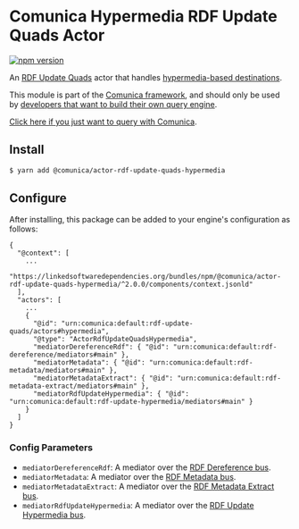 # Comunica Hypermedia RDF Update Quads Actor

[![npm version](https://badge.fury.io/js/%40comunica%2Factor-rdf-update-quads-hypermedia.svg)](https://www.npmjs.com/package/@comunica/actor-rdf-update-quads-hypermedia)

An [RDF Update Quads](https://github.com/comunica/comunica/tree/master/packages/bus-rdf-update-quads) actor
that handles [hypermedia-based destinations](https://comunica.dev/docs/modify/advanced/hypermedia/).

This module is part of the [Comunica framework](https://github.com/comunica/comunica),
and should only be used by [developers that want to build their own query engine](https://comunica.dev/docs/modify/).

[Click here if you just want to query with Comunica](https://comunica.dev/docs/query/).

## Install

```bash
$ yarn add @comunica/actor-rdf-update-quads-hypermedia
```

## Configure

After installing, this package can be added to your engine's configuration as follows:
```text
{
  "@context": [
    ...
    "https://linkedsoftwaredependencies.org/bundles/npm/@comunica/actor-rdf-update-quads-hypermedia/^2.0.0/components/context.jsonld"  
  ],
  "actors": [
    ...
    {
      "@id": "urn:comunica:default:rdf-update-quads/actors#hypermedia",
      "@type": "ActorRdfUpdateQuadsHypermedia",
      "mediatorDereferenceRdf": { "@id": "urn:comunica:default:rdf-dereference/mediators#main" },
      "mediatorMetadata": { "@id": "urn:comunica:default:rdf-metadata/mediators#main" },
      "mediatorMetadataExtract": { "@id": "urn:comunica:default:rdf-metadata-extract/mediators#main" },
      "mediatorRdfUpdateHypermedia": { "@id": "urn:comunica:default:rdf-update-hypermedia/mediators#main" }
    }
  ]
}
```

### Config Parameters

* `mediatorDereferenceRdf`: A mediator over the [RDF Dereference bus](https://github.com/comunica/comunica/tree/master/packages/bus-dereference-rdf).
* `mediatorMetadata`: A mediator over the [RDF Metadata bus](https://github.com/comunica/comunica/tree/master/packages/bus-rdf-metadata).
* `mediatorMetadataExtract`: A mediator over the [RDF Metadata Extract bus](https://github.com/comunica/comunica/tree/master/packages/bus-rdf-metadata-extract).
* `mediatorRdfUpdateHypermedia`: A mediator over the [RDF Update Hypermedia bus](https://github.com/comunica/comunica/tree/master/packages/bus-rdf-update-hypermedia).
